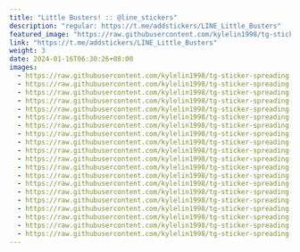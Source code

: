 ```yaml
---
title: "Little Busters! :: @line_stickers"
description: "regular: https://t.me/addstickers/LINE_Little_Busters"
featured_image: "https://raw.githubusercontent.com/kylelin1998/tg-sticker-spreading-worldwide-images/main/img/b1ce2737-c5a3-408a-ba43-3f85f2ccaefb.jpg"
link: "https://t.me/addstickers/LINE_Little_Busters"
weight: 3
date: 2024-01-16T06:30:26+08:00
images:
  - https://raw.githubusercontent.com/kylelin1998/tg-sticker-spreading-worldwide-images/main/img/b1ce2737-c5a3-408a-ba43-3f85f2ccaefb.jpg
  - https://raw.githubusercontent.com/kylelin1998/tg-sticker-spreading-worldwide-images/main/img/78ce2522-4b98-40ee-922a-5556ca356420.jpg
  - https://raw.githubusercontent.com/kylelin1998/tg-sticker-spreading-worldwide-images/main/img/e912774f-401f-4b1c-8918-2c7f3b5de6c0.jpg
  - https://raw.githubusercontent.com/kylelin1998/tg-sticker-spreading-worldwide-images/main/img/14ad4138-0d4a-4ac2-83d8-10195b992973.jpg
  - https://raw.githubusercontent.com/kylelin1998/tg-sticker-spreading-worldwide-images/main/img/4523b187-d7f8-4098-933f-9476bc721bf1.jpg
  - https://raw.githubusercontent.com/kylelin1998/tg-sticker-spreading-worldwide-images/main/img/ed76b084-57bc-49d4-9fa0-9c42ef5aa3db.jpg
  - https://raw.githubusercontent.com/kylelin1998/tg-sticker-spreading-worldwide-images/main/img/0e34c049-7313-42f6-ba04-e2256603bea9.jpg
  - https://raw.githubusercontent.com/kylelin1998/tg-sticker-spreading-worldwide-images/main/img/0dfe793d-2cb4-4d20-8568-213d568abd41.jpg
  - https://raw.githubusercontent.com/kylelin1998/tg-sticker-spreading-worldwide-images/main/img/906c43eb-891b-4fca-a30f-ba753a3946dc.jpg
  - https://raw.githubusercontent.com/kylelin1998/tg-sticker-spreading-worldwide-images/main/img/21f7a7c3-6c07-4dc8-9609-5a7513ab4902.jpg
  - https://raw.githubusercontent.com/kylelin1998/tg-sticker-spreading-worldwide-images/main/img/f11196bb-b5b7-448a-b8db-ae8d36da4d71.jpg
  - https://raw.githubusercontent.com/kylelin1998/tg-sticker-spreading-worldwide-images/main/img/73529c85-e2a3-4bfc-a22e-842c0c01a423.jpg
  - https://raw.githubusercontent.com/kylelin1998/tg-sticker-spreading-worldwide-images/main/img/cdce20d3-acf7-4456-9d3e-87d9dc225247.jpg
  - https://raw.githubusercontent.com/kylelin1998/tg-sticker-spreading-worldwide-images/main/img/71bdd129-7737-44ea-828a-ce36dca0935c.jpg
  - https://raw.githubusercontent.com/kylelin1998/tg-sticker-spreading-worldwide-images/main/img/20df0d11-abb1-497d-9f22-6fb725fb7734.jpg
  - https://raw.githubusercontent.com/kylelin1998/tg-sticker-spreading-worldwide-images/main/img/76deda00-7e16-4b67-8018-5e3389b29efe.jpg
  - https://raw.githubusercontent.com/kylelin1998/tg-sticker-spreading-worldwide-images/main/img/270af4e9-03bf-4f40-9e07-6027533392a0.jpg
  - https://raw.githubusercontent.com/kylelin1998/tg-sticker-spreading-worldwide-images/main/img/3d9f88ed-fe6a-4d8c-bc93-f7850f2850b9.jpg
  - https://raw.githubusercontent.com/kylelin1998/tg-sticker-spreading-worldwide-images/main/img/d3fe1ba0-5544-4f75-b5f4-496049265f33.jpg
  - https://raw.githubusercontent.com/kylelin1998/tg-sticker-spreading-worldwide-images/main/img/e3b53f87-b6f2-4e93-bcde-5fdc9d696ac4.jpg
---
```


